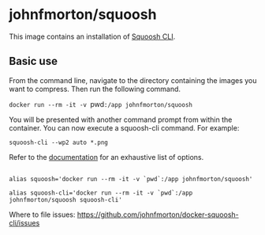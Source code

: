 # johnfmorton/squoosh

This image contains an installation of [Squoosh CLI](https://github.com/GoogleChromeLabs/squoosh/tree/dev/cli).

## Basic use

From the command line, navigate to the directory containing the images you want to compress. Then run the following command.

`docker run --rm -it -v `pwd`:/app johnfmorton/squoosh`

You will be presented with another command prompt from within the container. You can now execute a squoosh-cli command. For example:

```
squoosh-cli --wp2 auto *.png
```

Refer to the [documentation](https://github.com/GoogleChromeLabs/squoosh/tree/dev/cli) for an exhaustive list of options.


##

```
alias squoosh='docker run --rm -it -v `pwd`:/app johnfmorton/squoosh'
```

```
alias squoosh-cli='docker run --rm -it -v `pwd`:/app johnfmorton/squoosh squoosh-cli'
```


Where to file issues: https://github.com/johnfmorton/docker-squoosh-cli/issues
